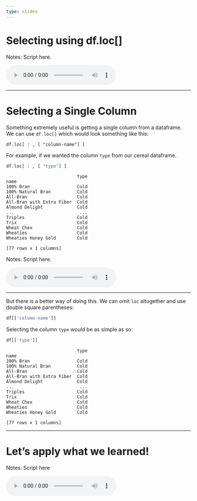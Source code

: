 ```yaml
---
type: slides
---
```


# Selecting using df.loc\[\]

Notes: Script here.

<html>

<audio controls >

<source src="placeholder_audio.mp3" />

</audio>

</html>

---

# Selecting a Single Column

Something extremely useful is getting a single column from a dataframe.
We can use `df.loc[]` which would look something like this:

    df.loc[ : , [ "column-name"] ]

For example, if we wanted the column `type` from our cereal dataframe.

``` python
df.loc[ : , [ "type"] ]
```

```out
                           type
name                           
100% Bran                  Cold
100% Natural Bran          Cold
All-Bran                   Cold
All-Bran with Extra Fiber  Cold
Almond Delight             Cold
...                         ...
Triples                    Cold
Trix                       Cold
Wheat Chex                 Cold
Wheaties                   Cold
Wheaties Honey Gold        Cold

[77 rows x 1 columns]
```

Notes: Script here.

<html>

<audio controls >

<source src="placeholder_audio.mp3" />

</audio>

</html>

---

But there is a better way of doing this. We can omit `loc` altogether
and use double square parentheses:

``` python
df[['column-name']]
```

Selecting the column `type` would be as simple as so:

``` python
df[['type']]
```

```out
                           type
name                           
100% Bran                  Cold
100% Natural Bran          Cold
All-Bran                   Cold
All-Bran with Extra Fiber  Cold
Almond Delight             Cold
...                         ...
Triples                    Cold
Trix                       Cold
Wheat Chex                 Cold
Wheaties                   Cold
Wheaties Honey Gold        Cold

[77 rows x 1 columns]
```

---

# Let’s apply what we learned\!

Notes: Script here

<html>

<audio controls >

<source src="placeholder_audio.mp3" />

</audio>

</html>
